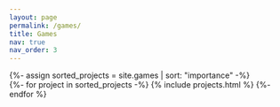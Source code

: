 ```yaml
---
layout: page
permalink: /games/
title: Games
nav: true
nav_order: 3
---
```


<div class="projects">
<!-- Display projects without categories -->
  {%- assign sorted_projects = site.games | sort: "importance" -%}
  <!-- Generate cards for each project -->
  <div class="grid">
    {%- for project in sorted_projects -%}
      {% include projects.html %}
    {%- endfor %}
  </div>
</div>